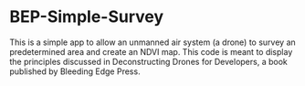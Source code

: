 # BEP-Simple-Survey
This is a simple app to allow an unmanned air system (a drone) to survey an predetermined area and create an NDVI map.  This code is meant to display the principles discussed in Deconstructing Drones for Developers, a book published by Bleeding Edge Press.  